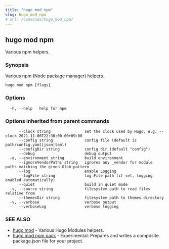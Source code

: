 ```yaml
---
title: "hugo mod npm"
slug: hugo_mod_npm
# url: /commands/hugo_mod_npm/
---
```

## hugo mod npm

Various npm helpers.

### Synopsis

Various npm (Node package manager) helpers.

```
hugo mod npm [flags]
```

### Options

```
  -h, --help   help for npm
```

### Options inherited from parent commands

```
      --clock string               set the clock used by Hugo, e.g. --clock 2021-11-06T22:30:00.00+09:00
      --config string              config file (default is path/config.yaml|json|toml)
      --configDir string           config dir (default "config")
      --debug                      debug output
  -e, --environment string         build environment
      --ignoreVendorPaths string   ignores any _vendor for module paths matching the given Glob pattern
      --log                        enable Logging
      --logFile string             log File path (if set, logging enabled automatically)
      --quiet                      build in quiet mode
  -s, --source string              filesystem path to read files relative from
      --themesDir string           filesystem path to themes directory
  -v, --verbose                    verbose output
      --verboseLog                 verbose logging
```

### SEE ALSO

* [hugo mod](/commands/hugo_mod/)	 - Various Hugo Modules helpers.
* [hugo mod npm pack](/commands/hugo_mod_npm_pack/)	 - Experimental: Prepares and writes a composite package.json file for your project.

